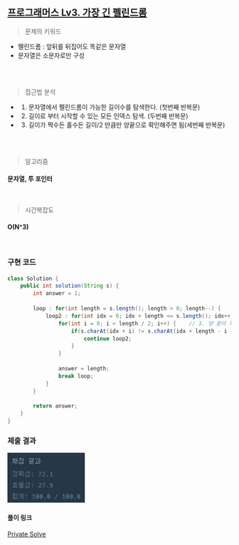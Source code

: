 ## [프로그래머스 Lv3. 가장 긴 펠린드롬](https://school.programmers.co.kr/learn/courses/30/lessons/12904)

> 문제의 키워드

- 팰린드롬 : 앞뒤를 뒤집어도 똑같은 문자열
- 문자열은 소문자로만 구성

<br/>
<br/>

> 접근법 분석
- 1. 문자열에서 펠린드롬이 가능한 길이수를 탐색한다. (첫번째 반복문)
- 2. 길이로 부터 시작할 수 있는 모든 인덱스 탐색. (두번째 반복문)
- 3. 길이가 짝수든 홀수든 길이/2 만큼만 양끝으로 확인해주면 됨(세번째 반복문)


<br/>

<br/>

> 알고리즘

#### 문자열, 투 포인터


<br/>

> 시간복잡도

#### O(N^3)

<br/>

### 구현 코드

```java
class Solution {
    public int solution(String s) {
        int answer = 1;

        loop : for(int length = s.length(); length > 0; length--) {    // 1. 길이 정하기
            loop2 : for(int idx = 0; idx + length <= s.length(); idx++) {  // 2. 길이로 부터 시작할 수 있는 모든 인덱스 탐색
                for(int i = 0; i < length / 2; i++) {    // 3. 양 끝이 똑같은지 확인
                    if(s.charAt(idx + i) != s.charAt(idx + length - i - 1)) {   // 양 끝이 다르면 다음 인덱스 탐색
                        continue loop2;    
                    }
                }
                
                answer = length;
                break loop;
            }
        }

        return answer;
    }
}

```

### 제출 결과

![제출결과](./result.png)

#### 풀이 링크

[Private Solve](https://github.com/The-Four-Error-Pickers/Algorithm-Study/tree/main/Private%20Solve/프로그래머스/12904.%20%EA%B0%80%EC%9E%A5%20%EA%B8%B4%20%ED%8C%B0%EB%A6%B0%EB%93%9C%EB%A1%AC/JunHo/2024-11-16T115910)
